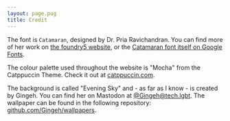 ```yaml
---
layout: page.pug
title: Credit
---
```


The font is `Catamaran`, designed by Dr. Pria Ravichandran. You can find more of her work on [the foundry5 website](https://foundryfivetype.com/), or the [Catamaran font itself on Google Fonts](https://fonts.google.com/specimen/Catamaran).

The colour palette used throughout the website is "Mocha" from the Catppuccin Theme. Check it out at [catppuccin.com]( https://catppuccin.com/).

The background is called "Evening Sky" and - as far as I know - is created by Gingeh. You can find her on Mastodon at [@Gingeh@tech.lgbt](https://tech.lgbt/@Gingeh). The wallpaper can be found in the following repository: [github.com/Gingeh/wallpapers](https://github.com/Gingeh/wallpapers).
